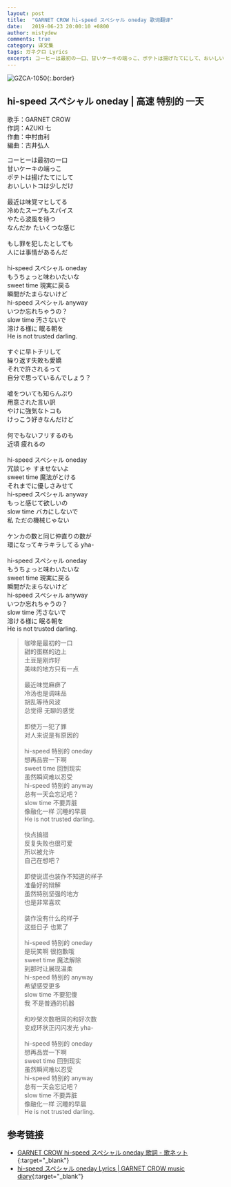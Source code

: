 ```yaml
---
layout: post
title:  "GARNET CROW hi-speed スペシャル oneday 歌词翻译"
date:   2019-06-23 20:00:10 +0800
author: mistydew
comments: true
category: 译文集
tags: ガネクロ Lyrics
excerpt: コーヒーは最初の一口、甘いケーキの端っこ、ポテトは揚げたてにして、おいしいトコは少しだけ。
---
```

![GZCA-1050](https://crowsub.github.io/assets/images/discography/single/GZCA-1050.jpg){:.border}

## hi-speed スペシャル oneday | 高速 特别的 一天

歌手：GARNET CROW<br>
作詞：AZUKI 七<br>
作曲：中村由利<br>
編曲：古井弘人

<div class="lyric-original">
<p>
コーヒーは最初の一口<br>
甘いケーキの端っこ<br>
ポテトは揚げたてにして<br>
おいしいトコは少しだけ<br>
<br>
最近は味覚マヒしてる<br>
冷めたスープもスパイス<br>
やたら波風を待つ<br>
なんだか たいくつな感じ<br>
<br>
もし罪を犯したとしても<br>
人には事情があるんだ<br>
<br>
hi-speed スペシャル oneday<br>
もうちょっと味わいたいな<br>
sweet time 現実に戻る<br>
瞬間がたまらないけど<br>
hi-speed スペシャル anyway<br>
いつか忘れちゃうの？<br>
slow time 汚さないで<br>
溶ける様に 眠る朝を<br>
He is not trusted darling.<br>
<br>
すぐに早トチリして<br>
繰り返す失敗も愛嬌<br>
それで許されるって<br>
自分で思っているんでしょう？<br>
<br>
嘘をついても知らんぷり<br>
用意された言い訳<br>
やけに強気なトコも<br>
けっこう好きなんだけど<br>
<br>
何でもないフリするのも<br>
近頃 疲れるの<br>
<br>
hi-speed スペシャル oneday<br>
冗談じゃ すませないよ<br>
sweet time 魔法がとける<br>
それまでに優しさみせて<br>
hi-speed スペシャル anyway<br>
もっと感じて欲しいの<br>
slow time バカにしないで<br>
私 ただの機械じゃない<br>
<br>
ケンカの数と同じ仲直りの数が<br>
環になってキラキラしてる yha-<br>
<br>
hi-speed スペシャル oneday<br>
もうちょっと味わいたいな<br>
sweet time 現実に戻る<br>
瞬間がたまらないけど<br>
hi-speed スペシャル anyway<br>
いつか忘れちゃうの？<br>
slow time 汚さないで<br>
溶ける様に 眠る朝を<br>
He is not trusted darling.
</p>
</div>

<div class="lyric-translation">
<blockquote>
咖啡是最初的一口<br>
甜的蛋糕的边上<br>
土豆是刚炸好<br>
美味的地方只有一点<br>
<br>
最近味觉麻痹了<br>
冷汤也是调味品<br>
胡乱等待风波<br>
总觉得 无聊的感觉<br>
<br>
即使万一犯了罪<br>
对人来说是有原因的<br>
<br>
hi-speed 特别的 oneday<br>
想再品尝一下啊<br>
sweet time 回到现实<br>
虽然瞬间难以忍受<br>
hi-speed 特别的 anyway<br>
总有一天会忘记吧？<br>
slow time 不要弄脏<br>
像融化一样 沉睡的早晨<br>
He is not trusted darling.<br>
<br>
快点搞错<br>
反复失败也很可爱<br>
所以被允许<br>
自己在想吧？<br>
<br>
即使说谎也装作不知道的样子<br>
准备好的辩解<br>
虽然特别坚强的地方<br>
也是非常喜欢<br>
<br>
装作没有什么的样子<br>
这些日子 也累了<br>
<br>
hi-speed 特别的 oneday<br>
是玩笑啊 很抱歉哦<br>
sweet time 魔法解除<br>
到那时让展现温柔<br>
hi-speed 特别的 anyway<br>
希望感受更多<br>
slow time 不要犯傻<br>
我 不是普通的机器<br>
<br>
和吵架次数相同的和好次数<br>
变成环状正闪闪发光 yha-<br>
<br>
hi-speed 特别的 oneday<br>
想再品尝一下啊<br>
sweet time 回到现实<br>
虽然瞬间难以忍受<br>
hi-speed 特别的 anyway<br>
总有一天会忘记吧？<br>
slow time 不要弄脏<br>
像融化一样 沉睡的早晨<br>
He is not trusted darling.
</blockquote>
</div>

## 参考链接

* [GARNET CROW hi-speed スペシャル oneday 歌詞 - 歌ネット](https://www.uta-net.com/song/20133){:target="_blank"}
* [hi-speed スペシャル oneday Lyrics \| GARNET CROW music diary](https://crowsub.github.io/lyrics/original/hi-speed%20スペシャル%20oneday.html){:target="_blank"}
